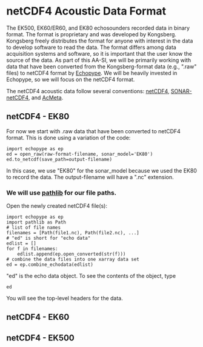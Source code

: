 # netCDF4 Acoustic Data Format
The EK500, EK60/ER60, and EK80 echosounders recorded data in binary format. The format is proprietary and was developed by Kongsberg. Kongsberg freely distributes the format for anyone with interest in the data to develop software to read the data. The format differs among data acquisition systems and software, so it is important that the user know the source of the data. As part of this AA-SI, we will be primarily working with data that have been converted from the Kongsberg-format data (e.g., ".raw" files) to netCDF4 format by [Echopype](https://echopype.readthedocs.io/en/stable/). We will be heavily invested in Echopype, so we will focus on the netCDF4 format.  
  
The netCDF4 acoustic data follow several conventions: [netCDF4](https://unidata.github.io/netcdf4-python/), [SONAR-netCDF4](https://github.com/ices-publications/SONAR-netCDF4), and [AcMeta](https://github.com/ices-publications/AcMeta).  
  
## netCDF4 - EK80
For now we start with .raw data that have been converted to netCDF4 format. This is done using a variation of the code:  
```
import echopype as ep
ed = open_raw(raw-format-filename, sonar_model='EK80')
ed.to_netcdf(save_path=output-filename)
```
In this case, we use "EK80" for the sonar_model because we used the EK80 to record the data. The output-filename will have a ".nc" extension.  

### We will use [pathlib](https://docs.python.org/3/library/pathlib.html) for our file paths. 

Open the newly created netCDF4 file(s):
```
import echopype as ep
import pathlib as Path
# list of file names
filenames = [Path(file1.nc), Path(file2.nc), ...]
# "ed" is short for "echo data"
edlist = []
for f in filenames:
    edlist.append(ep.open_converted(str(f)))
# combine the data files into one xarray data set
ed = ep.combine_echodata(edlist)
```
"ed" is the echo data object. To see the contents of the object, type  
```
ed
```
You will see the top-level headers for the data.  

## netCDF4 - EK60


## netCDF4 - EK500



